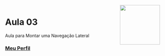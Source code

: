 <img align="right" src="../../img/css.png" width="130"/>

# Aula 03

Aula para Montar uma Navegação Lateral


### [Meu Perfil](http://phstefen.github.io/)